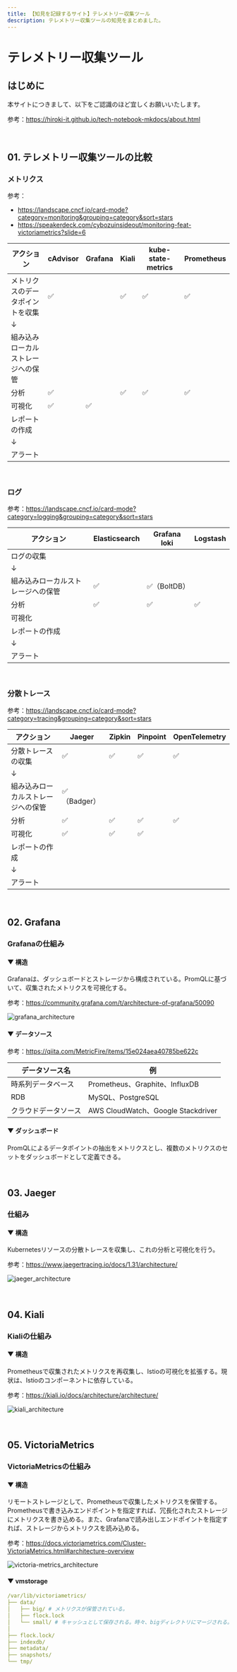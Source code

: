 ```yaml
---
title: 【知見を記録するサイト】テレメトリー収集ツール
description: テレメトリー収集ツールの知見をまとめました。
---
```


# テレメトリー収集ツール

## はじめに

本サイトにつきまして、以下をご認識のほど宜しくお願いいたします。

参考：https://hiroki-it.github.io/tech-notebook-mkdocs/about.html

<br>

## 01. テレメトリー収集ツールの比較

### メトリクス

参考：

- https://landscape.cncf.io/card-mode?category=monitoring&grouping=category&sort=stars
- https://speakerdeck.com/cybozuinsideout/monitoring-feat-victoriametrics?slide=6

| アクション              | cAdvisor | Grafana | Kiali | kube-state-metrics | Prometheus |
|--------------------| -------- | ------- | ----- | ------------------ | ---------- |
| メトリクスのデータポイントを収集 | ✅        |         | ✅     | ✅                  | ✅          |
| ↓                  |          |         |       |                    |            |
| 組み込みローカルストレージへの保管  |          |         |       |                    |            |
| 分析                 | ✅        |         | ✅     | ✅                  | ✅          |
| 可視化                | ✅        | ✅       |       |                    |            |
| レポートの作成            |          |         |       |                    |            |
| ↓                  |          |         |       |                    |            |
| アラート               |          |         |       |                    |            |

<br>

### ログ

参考：https://landscape.cncf.io/card-mode?category=logging&grouping=category&sort=stars

| アクション                 | Elasticsearch | Grafana loki | Logstash |
| -------------------------- | ------------- | ------------ | -------- |
| ログの収集                 |               |              |          |
| ↓                          |               |              |          |
| 組み込みローカルストレージへの保管 | ✅             | ✅（BoltDB）    |         |
| 分析                       | ✅             | ✅            | ✅        |
| 可視化                     |               |              |          |
| レポートの作成             |               |              |          |
| ↓                          |               |              |          |
| アラート                   |               |              |          |

<br>

### 分散トレース

参考：https://landscape.cncf.io/card-mode?category=tracing&grouping=category&sort=stars

| アクション                 | Jaeger | Zipkin | Pinpoint | OpenTelemetry |
| -------------------------- | ------ | ------ | -------- | ------------- |
| 分散トレースの収集         | ✅      | ✅      | ✅        | ✅             |
| ↓                          |        |        |          |               |
| 組み込みローカルストレージへの保管 | ✅（Badger） |        |          |               |
| 分析                       | ✅      | ✅      | ✅        | ✅             |
| 可視化                     | ✅      | ✅      | ✅        |               |
| レポートの作成             |        |        |          |               |
| ↓                          |        |        |          |               |
| アラート                   |        |        |          |               |

<br>

## 02. Grafana

### Grafanaの仕組み

#### ▼ 構造

Grafanaは、ダッシュボードとストレージから構成されている。PromQLに基づいて、収集されたメトリクスを可視化する。

参考：https://community.grafana.com/t/architecture-of-grafana/50090

![grafana_architecture](https://raw.githubusercontent.com/hiroki-it/tech-notebook/master/images//grafana_architecture.png)

#### ▼ データソース

参考：https://qiita.com/MetricFire/items/15e024aea40785be622c

| データソース名       | 例                                 |
| -------------------- | ---------------------------------- |
| 時系列データベース   | Prometheus、Graphite、InfluxDB     |
| RDB                  | MySQL、PostgreSQL                  |
| クラウドデータソース | AWS CloudWatch、Google Stackdriver |

#### ▼ ダッシュボード

PromQLによるデータポイントの抽出をメトリクスとし、複数のメトリクスのセットをダッシュボードとして定義できる。

<br>

## 03. Jaeger

### 仕組み

#### ▼ 構造

Kubernetesリソースの分散トレースを収集し、これの分析と可視化を行う。

参考：https://www.jaegertracing.io/docs/1.31/architecture/

![jaeger_architecture](https://raw.githubusercontent.com/hiroki-it/tech-notebook/master/images/jaeger_architecture.png)

<br>

## 04. Kiali

### Kialiの仕組み

#### ▼ 構造

Prometheusで収集されたメトリクスを再収集し、Istioの可視化を拡張する。現状は、Istioのコンポーネントに依存している。

参考：https://kiali.io/docs/architecture/architecture/

![kiali_architecture](https://raw.githubusercontent.com/hiroki-it/tech-notebook/master/images/kiali_architecture.png)

<br>

## 05. VictoriaMetrics

### VictoriaMetricsの仕組み

#### ▼ 構造

リモートストレージとして、Prometheusで収集したメトリクスを保管する。Prometheusで書き込みエンドポイントを指定すれば、冗長化されたストレージにメトリクスを書き込める。また、Grafanaで読み出しエンドポイントを指定すれば、ストレージからメトリクスを読み込める。

参考：https://docs.victoriametrics.com/Cluster-VictoriaMetrics.html#architecture-overview

![victoria-metrics_architecture](https://raw.githubusercontent.com/hiroki-it/tech-notebook/master/images/victoria-metrics_architecture.png)

#### ▼ vmstorage

```yaml
/var/lib/victoriametrics/
├── data/
│   ├── big/ # メトリクスが保管されている。
│   ├── flock.lock
│   └── small/ # キャッシュとして保存される。時々、bigディレクトリにマージされる。
│
├── flock.lock/
├── indexdb/
├── metadata/
├── snapshots/
└── tmp/
```

<br>

